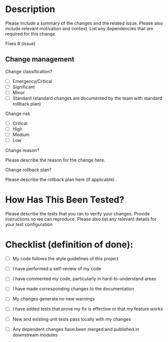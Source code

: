 # Description

Please include a summary of the changes and the related issue. Please also include relevant motivation and context. List any dependencies that are required for this change.

Fixes # (issue)

## Change management

Change classification?
- [ ] Emergency/Critical
- [ ] Significant
- [ ] Minor
- [ ] Standard (standard changes are documented by the team with standard rollback plan)

Change risk
- [ ] Critical
- [ ] High 
- [ ] Medium
- [ ] Low

Change reason?

Please describe the reason for the change here.

Change rollback plan?

Please describe the rollback plan here (if applicable) .

# How Has This Been Tested?

Please describe the tests that you ran to verify your changes. Provide instructions so we can reproduce. Please also list any relevant details for your test configuration

# Checklist (definition of done):

- [ ] My code follows the style guidelines of this project
- [ ] I have performed a self-review of my code
- [ ] I have commented my code, particularly in hard-to-understand areas
- [ ] I have made corresponding changes to the documentation
- [ ] My changes generate no new warnings
- [ ] I have added tests that prove my fix is effective or that my feature works
- [ ] New and existing unit tests pass locally with my changes
- [ ] Any dependent changes have been merged and published in downstream modules

